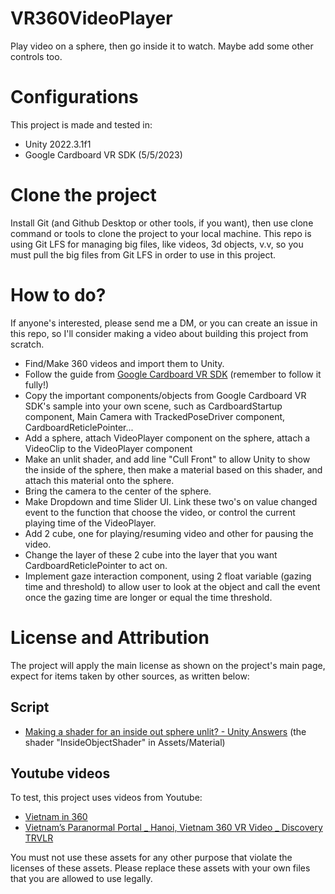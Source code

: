 # VR360VideoPlayer
Play video on a sphere, then go inside it to watch. Maybe add some other controls too.

# Configurations
This project is made and tested in:
- Unity 2022.3.1f1
- Google Cardboard VR SDK (5/5/2023)

# Clone the project
Install Git (and Github Desktop or other tools, if you want), then use clone command or tools to clone the project to your local machine.
This repo is using Git LFS for managing big files, like videos, 3d objects, v.v, so you must pull the big files from Git LFS in order to use in this project.

# How to do?
If anyone's interested, please send me a DM, or you can create an issue in this repo, so I'll consider making a video about building this project from scratch.

- Find/Make 360 videos and import them to Unity.
- Follow the guide from [Google Cardboard VR SDK](https://developers.google.com/cardboard/develop/unity/quickstart) (remember to follow it fully!)
- Copy the important components/objects from Google Cardboard VR SDK's sample into your own scene, such as CardboardStartup component, Main Camera with TrackedPoseDriver component, CardboardReticlePointer...
- Add a sphere, attach VideoPlayer component on the sphere, attach a VideoClip to the VideoPlayer component
- Make an unlit shader, and add line "Cull Front" to allow Unity to show the inside of the sphere, then make a material based on this shader, and attach this material onto the sphere.
- Bring the camera to the center of the sphere.
- Make Dropdown and time Slider UI. Link these two's on value changed event to the function that choose the video, or control the current playing time of the VideoPlayer.
- Add 2 cube, one for playing/resuming video and other for pausing the video.
- Change the layer of these 2 cube into the layer that you want CardboardReticlePointer to act on.
- Implement gaze interaction component, using 2 float variable (gazing time and threshold) to allow user to look at the object and call the event once the gazing time are longer or equal the time threshold. 

# License and Attribution
The project will apply the main license as shown on the project's main page, expect for items taken by other sources, as written below:

## Script
- [Making a shader for an inside out sphere unlit? - Unity Answers](https://answers.unity.com/questions/1155090/making-a-shader-for-an-inside-out-sphere-unlit.html) (the shader "InsideObjectShader" in Assets/Material)

## Youtube videos
To test, this project uses videos from Youtube:

- [Vietnam in 360](https://youtu.be/VprMcdyNOeI)
- [Vietnam’s Paranormal Portal _ Hanoi, Vietnam 360 VR Video _ Discovery TRVLR](https://youtu.be/Q62WHDEqhAs)

You must not use these assets for any other purpose that violate the licenses of these assets. Please replace these assets with your own files that you are allowed to use legally.
